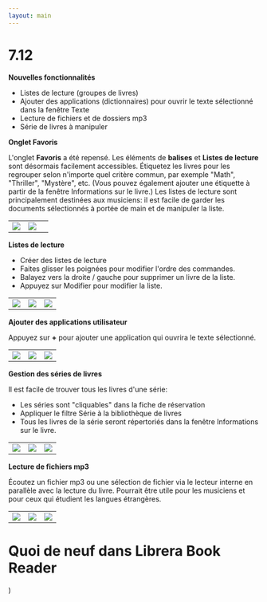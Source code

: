 ```yaml
---
layout: main
---
```


# 7.12

**Nouvelles fonctionnalités**

* Listes de lecture (groupes de livres)
* Ajouter des applications (dictionnaires) pour ouvrir le texte sélectionné dans la fenêtre Texte
* Lecture de fichiers et de dossiers mp3
* Série de livres à manipuler

**Onglet Favoris**

L'onglet **Favoris** a été repensé. Les éléments de **balises** et **Listes de lecture** sont désormais facilement accessibles.
Étiquetez les livres pour les regrouper selon n'importe quel critère commun, par exemple &quot;Math&quot;, &quot;Thriller&quot;, &quot;Mystère&quot;, etc. (Vous pouvez également ajouter une étiquette à partir de la fenêtre Informations sur le livre.)
Les listes de lecture sont principalement destinées aux musiciens: il est facile de garder les documents sélectionnés à portée de main et de manipuler la liste.

||||
|-|-|-|
|![](1.png)|![](2.png)||

**Listes de lecture**

* Créer des listes de lecture
* Faites glisser les poignées pour modifier l'ordre des commandes.
* Balayez vers la droite / gauche pour supprimer un livre de la liste.
* Appuyez sur Modifier pour modifier la liste.

||||
|-|-|-|
|![](4.png)|![](5.png)|![](6.png)|

**Ajouter des applications utilisateur**

Appuyez sur **+** pour ajouter une application qui ouvrira le texte sélectionné.

||||
|-|-|-|
|![](7.png)|![](8.png)|![](9.png)|

**Gestion des séries de livres**

Il est facile de trouver tous les livres d'une série:

* Les séries sont &quot;cliquables&quot; dans la fiche de réservation
* Appliquer le filtre Série à la bibliothèque de livres
* Tous les livres de la série seront répertoriés dans la fenêtre Informations sur le livre.

||||
|-|-|-|
|![](10.png)|![](11.png)|![](12.png)|

**Lecture de fichiers mp3**

Écoutez un fichier mp3 ou une sélection de fichier via le lecteur interne en parallèle avec la lecture du livre.
Pourrait être utile pour les musiciens et pour ceux qui étudient les langues étrangères.

||||
|-|-|-|
|![](13.png)|![](14.png)|![](15.png)|

# Quoi de neuf dans Librera Book Reader

)
